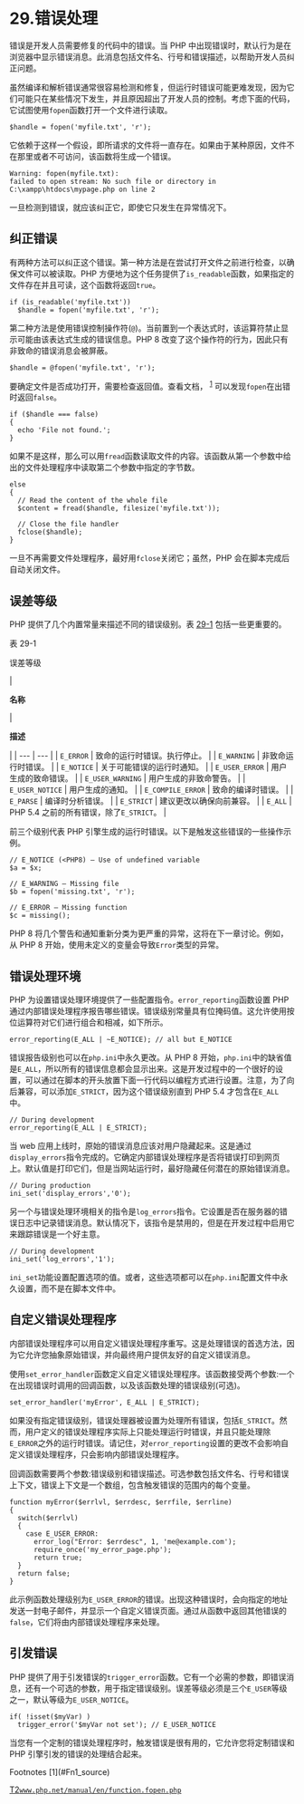 # 29.错误处理

错误是开发人员需要修复的代码中的错误。当 PHP 中出现错误时，默认行为是在浏览器中显示错误消息。此消息包括文件名、行号和错误描述，以帮助开发人员纠正问题。

虽然编译和解析错误通常很容易检测和修复，但运行时错误可能更难发现，因为它们可能只在某些情况下发生，并且原因超出了开发人员的控制。考虑下面的代码，它试图使用`fopen`函数打开一个文件进行读取。

```
$handle = fopen('myfile.txt', 'r');

```

它依赖于这样一个假设，即所请求的文件将一直存在。如果由于某种原因，文件不在那里或者不可访问，该函数将生成一个错误。

```
Warning: fopen(myfile.txt):
failed to open stream: No such file or directory in C:\xampp\htdocs\mypage.php on line 2

```

一旦检测到错误，就应该纠正它，即使它只发生在异常情况下。

## 纠正错误

有两种方法可以纠正这个错误。第一种方法是在尝试打开文件之前进行检查，以确保文件可以被读取。PHP 方便地为这个任务提供了`is_readable`函数，如果指定的文件存在并且可读，这个函数将返回`true`。

```
if (is_readable('myfile.txt'))
  $handle = fopen('myfile.txt', 'r');

```

第二种方法是使用错误控制操作符(`@`)。当前置到一个表达式时，该运算符禁止显示可能由该表达式生成的错误信息。PHP 8 改变了这个操作符的行为，因此只有非致命的错误消息会被屏蔽。

```
$handle = @fopen('myfile.txt', 'r');

```

要确定文件是否成功打开，需要检查返回值。查看文档， <sup>[1](#Fn1)</sup> 可以发现`fopen`在出错时返回`false`。

```
if ($handle === false)
{
  echo 'File not found.';
}

```

如果不是这样，那么可以用`fread`函数读取文件的内容。该函数从第一个参数中给出的文件处理程序中读取第二个参数中指定的字节数。

```
else
{
  // Read the content of the whole file
  $content = fread($handle, filesize('myfile.txt'));

  // Close the file handler
  fclose($handle);
}

```

一旦不再需要文件处理程序，最好用`fclose`关闭它；虽然，PHP 会在脚本完成后自动关闭文件。

## 误差等级

PHP 提供了几个内置常量来描述不同的错误级别。表 [29-1](#Tab1) 包括一些更重要的。

表 29-1

误差等级

<colgroup><col class="tcol1 align-left"> <col class="tcol2 align-left"></colgroup> 
| 

**名称**

 | 

**描述**

 |
| --- | --- |
| `E_ERROR` | 致命的运行时错误。执行停止。 |
| `E_WARNING` | 非致命运行时错误。 |
| `E_NOTICE` | 关于可能错误的运行时通知。 |
| `E_USER_ERROR` | 用户生成的致命错误。 |
| `E_USER_WARNING` | 用户生成的非致命警告。 |
| `E_USER_NOTICE` | 用户生成的通知。 |
| `E_COMPILE_ERROR` | 致命的编译时错误。 |
| `E_PARSE` | 编译时分析错误。 |
| `E_STRICT` | 建议更改以确保向前兼容。 |
| `E_ALL` | PHP 5.4 之前的所有错误，除了`E_STRICT`。 |

前三个级别代表 PHP 引擎生成的运行时错误。以下是触发这些错误的一些操作示例。

```
// E_NOTICE (<PHP8) – Use of undefined variable
$a = $x;

// E_WARNING – Missing file
$b = fopen('missing.txt', 'r');

// E_ERROR – Missing function
$c = missing();

```

PHP 8 将几个警告和通知重新分类为更严重的异常，这将在下一章讨论。例如，从 PHP 8 开始，使用未定义的变量会导致`Error`类型的异常。

## 错误处理环境

PHP 为设置错误处理环境提供了一些配置指令。`error_reporting`函数设置 PHP 通过内部错误处理程序报告哪些错误。错误级别常量具有位掩码值。这允许使用按位运算符对它们进行组合和相减，如下所示。

```
error_reporting(E_ALL | ~E_NOTICE); // all but E_NOTICE

```

错误报告级别也可以在`php.ini`中永久更改。从 PHP 8 开始，`php.ini`中的缺省值是`E_ALL`，所以所有的错误信息都会显示出来。这是开发过程中的一个很好的设置，可以通过在脚本的开头放置下面一行代码以编程方式进行设置。注意，为了向后兼容，可以添加`E_STRICT`，因为这个错误级别直到 PHP 5.4 才包含在`E_ALL`中。

```
// During development
error_reporting(E_ALL | E_STRICT);

```

当 web 应用上线时，原始的错误消息应该对用户隐藏起来。这是通过`display_errors`指令完成的。它确定内部错误处理程序是否将错误打印到网页上。默认值是打印它们，但是当网站运行时，最好隐藏任何潜在的原始错误消息。

```
// During production
ini_set('display_errors','0');

```

另一个与错误处理环境相关的指令是`log_errors`指令。它设置是否在服务器的错误日志中记录错误消息。默认情况下，该指令是禁用的，但是在开发过程中启用它来跟踪错误是一个好主意。

```
// During development
ini_set('log_errors','1');

```

`ini_set`功能设置配置选项的值。或者，这些选项都可以在`php.ini`配置文件中永久设置，而不是在脚本文件中。

## 自定义错误处理程序

内部错误处理程序可以用自定义错误处理程序重写。这是处理错误的首选方法，因为它允许您抽象原始错误，并向最终用户提供友好的自定义错误消息。

使用`set_error_handler`函数定义自定义错误处理程序。该函数接受两个参数:一个在出现错误时调用的回调函数，以及该函数处理的错误级别(可选)。

```
set_error_handler('myError', E_ALL | E_STRICT);

```

如果没有指定错误级别，错误处理器被设置为处理所有错误，包括`E_STRICT`。然而，用户定义的错误处理程序实际上只能处理运行时错误，并且只能处理除`E_ERROR`之外的运行时错误。请记住，对`error_reporting`设置的更改不会影响自定义错误处理程序，只会影响内部错误处理程序。

回调函数需要两个参数:错误级别和错误描述。可选参数包括文件名、行号和错误上下文，错误上下文是一个数组，包含触发错误的范围内的每个变量。

```
function myError($errlvl, $errdesc, $errfile, $errline)
{
  switch($errlvl)
  {
    case E_USER_ERROR:
      error_log("Error: $errdesc", 1, 'me@example.com');
      require_once('my_error_page.php');
      return true;
  }
  return false;
}

```

此示例函数处理级别为`E_USER_ERROR`的错误。出现这种错误时，会向指定的地址发送一封电子邮件，并显示一个自定义错误页面。通过从函数中返回其他错误的`false`，它们将由内部错误处理程序来处理。

## 引发错误

PHP 提供了用于引发错误的`trigger_error`函数。它有一个必需的参数，即错误消息，还有一个可选的参数，用于指定错误级别。误差等级必须是三个`E_USER`等级之一，默认等级为`E_USER_NOTICE`。

```
if( !isset($myVar) )
  trigger_error('$myVar not set'); // E_USER_NOTICE

```

当您有一个定制的错误处理程序时，触发错误是很有用的，它允许您将定制错误和 PHP 引擎引发的错误的处理结合起来。

<aside aria-label="Footnotes" class="FootnoteSection" epub:type="footnotes">Footnotes [1](#Fn1_source)

[T2`www.php.net/manual/en/function.fopen.php`](http://www.php.net/manual/en/function.fopen.php)

 </aside>